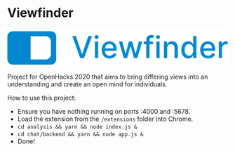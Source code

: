 # Viewfinder
![Viewfinder Logo](./assets/blue-logo.png)

Project for OpenHacks 2020 that aims to bring differing views into an understanding and create an open mind for individuals.

How to use this project:
- Ensure you have nothing running on ports :4000 and :5678.
- Load the extension from the `/extensions` folder into Chrome.
- `cd analysis && yarn && node index.js &`
- `cd chat/backend && yarn && node app.js &`
- Done!
